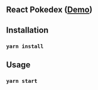 ## React Pokedex ([Demo](https://pwa-react-pokedex.netlify.app/))

## Installation

### `yarn install`

## Usage

### `yarn start`
